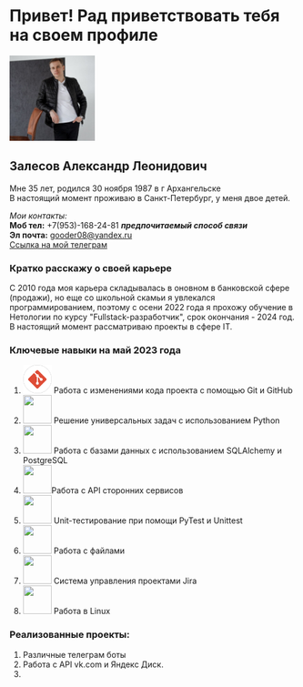 # Привет! Рад приветствовать тебя на своем профиле

<img src="ava.jpg" width="150" height="150"> 

## Залесов Александр Леонидович

Мне 35 лет, родился 30 ноября 1987 в г Архангельске  
В настоящий момент проживаю в Санкт-Петербург, у меня двое детей.

_Мои контакты:_  
**Моб тел:** +7(953)-168-24-81 ***предпочитаемый способ связи***  
**Эл почта:** gooder08@yandex.ru   
[Ссылка на мой телеграм](https://t.me/gooder08)

### Кратко расскажу о своей карьере  
<div class="text-justify">С 2010 года моя карьера складывалась в оновном в банковской сфере (продажи), 
но еще со школьной скамьи я увлекался программированием, поэтому с осени 2022 года  
я прохожу обучение в Нетологии по курсу "Fullstack-разработчик", срок окончания - 2024 год.  
В настоящий момент рассматриваю проекты в сфере IT.</div>

### Ключевые навыки на май 2023 года
1. <img src="labels/tools_GIT_color.png" width="50" height="50"> Работа с изменениями кода проекта с помощью Git и GitHub
2. <img src="tools_Python_color.png" width="50" height="50"> Решение универсальных задач с использованием Python
3. <img src="tools_PostgreSQL_color.png" width="50" height="50"> Работа с базами данных с использованием SQLAlchemy и PostgreSQL
4. <img src="tools_API_color.png" width="50" height="50">Работа с API сторонних сервисов
5. <img src="tools_Python_color.png" width="50" height="50"> Unit-тестирование при помощи PyTest и Unittest
6. <img src="tools_XML.JSON.YAML.CSV_black.png" width="50" height="50"> Работа с файлами
7. <img src="tools_JIRA_color.png" width="50" height="50"> Система управления проектами Jira
8. <img src="tools_Linux_color" width="50" height="50"> Работа в Linux

### Реализованные проекты:
1. Различные телеграм боты
2. Работа с API vk.com и Яндекс Диск.
3. 


